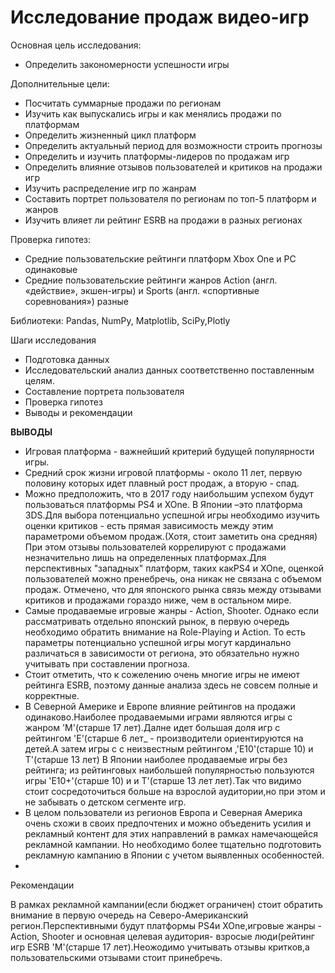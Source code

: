 # Исследование продаж видео-игр

Основная цель исследования:

* Определить закономерности успешности игры

Дополнительные цели:

* Посчитать суммарные продажи по регионам
* Изучить как выпускались игры и как менялись продажи по платформам
* Определить жизненный цикл платформ
* Определить актуальный период для возможности строить прогнозы
* Определить и изучить платформы-лидеров по продажам игр
* Определить влияние отзывов пользователей и критиков на продажи игр
* Изучить распределение игр по жанрам
* Составить портрет пользователя по регионам по топ-5 платформ и жанров
* Изучить влияет ли рейтинг ESRB на продажи в разных регионах

Проверка гипотез:

* Средние пользовательские рейтинги платформ Xbox One и PC одинаковые
* Средние пользовательские рейтинги жанров Action (англ. «действие», экшен-игры) и Sports (англ. «спортивные соревнования») разные

Библиотеки:
Pandas, NumPy, Matplotlib, SciPy,Plotly

Шаги исследования

* Подготовка данных
* Исследовательский анализ данных соответственно поставленным целям.
* Составление портрета пользователя
* Проверка гипотез
* Выводы и рекомендации

**ВЫВОДЫ**

- Игровая платформа - важнейший критерий будущей популярности игры.
- Средний срок жизни игровой платформы - около 11 лет, первую половину которых идет плавный рост продаж, а вторую - спад.
- Можно предположить, что в 2017 году наибольшим успехом будут пользоваться платформы PS4 и XOne. В Японии –это платформа 3DS.Для выбора потенциально успешной игры необходимо изучить оценки критиков - есть прямая зависимость между этим параметроми объемом продаж.(Хотя, стоит заметить она средняя) При этом отзывы пользователей коррелируют с продажами незначительно лишь на определенных платформах.Для перспективных "западных" платформ, таких какPS4 и XOne, оценкой пользователей можно пренебречь, она никак не связана с объемом продаж. Отмечено, что для японского рынка связь между отзывами критиков и продажами гораздо ниже, чем в остальном мире.
- Самые продаваемые игровые жанры - Action, Shooter. Однако если рассматривать отдельно японский рынок, в первую очередь необходимо обратить внимание на Role-Playing и Action. То есть параметры потенциально успешной игры могут кардинально различаться в зависимости от региона, это обязательно нужно учитывать при составлении прогноза.
- Стоит отметить, что к сожелению очень многие игры не имеют рейтинга ESRB, поэтому данные анализа здесь не совсем полные и корректные.
- В Северной Америке и Европе влияние рейтингов на продажи одинаково.Наиболее продаваемыми играми являются игры с жанром 'М'(старше 17 лет).Далне идет большая доля игр с рейтингом 'E'(старше 6 лет_ - производители ориентируются на детей.А затем игры с с неизвестным рейтингом ,'E10'(старше 10) и T'(старше 13 лет) В Японии наиболее продаваемые игры без рейтинга; из рейтинговых наибольшей популярностью пользуются игры 'E10+'(старше 10) и и T'(старше 13 лет лет).Так что видимо стоит сосредоточиться больше на взрослой аудитории,но при этом и не забывать о детском сегменте игр.
- В целом пользователи из регионов Европа и Северная Америка очень схожи в своих предпочтених и можно объеденить усилия и рекламный контент для этих направлений в рамках намечающейся рекламной кампании. Но необходимо более тщательно подготовить рекламную кампанию в Японии с учетом выявленных особенностей. 
- 
Рекомендации

В рамках рекламной кампании(если бюджет ограничен) стоит обратить внимание в первую очередь на Северо-Американский регион.Перспективными будут платформы PS4и XOne,игровые жанры - Action, Shooter и основная целевая аудитория- взросые люди(рейтинг игр ESRB 'М'(старше 17 лет).Неожодимо учитывать отзывы критков,а пользовательскими отзывами стоит принебречь.

